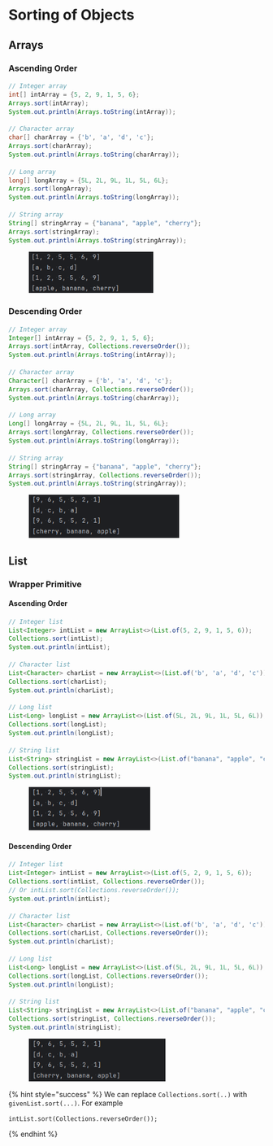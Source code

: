 # Sorting of Objects

## Arrays

### Ascending Order

```java
// Integer array
int[] intArray = {5, 2, 9, 1, 5, 6};
Arrays.sort(intArray);
System.out.println(Arrays.toString(intArray));

// Character array
char[] charArray = {'b', 'a', 'd', 'c'};
Arrays.sort(charArray);
System.out.println(Arrays.toString(charArray));

// Long array
long[] longArray = {5L, 2L, 9L, 1L, 5L, 6L};
Arrays.sort(longArray);
System.out.println(Arrays.toString(longArray));

// String array
String[] stringArray = {"banana", "apple", "cherry"};
Arrays.sort(stringArray);
System.out.println(Arrays.toString(stringArray));
```

<figure><img src="../../../../.gitbook/assets/image (245).png" alt="" width="245"><figcaption></figcaption></figure>

### Descending Order

```java
// Integer array
Integer[] intArray = {5, 2, 9, 1, 5, 6};
Arrays.sort(intArray, Collections.reverseOrder());
System.out.println(Arrays.toString(intArray));

// Character array
Character[] charArray = {'b', 'a', 'd', 'c'};
Arrays.sort(charArray, Collections.reverseOrder());
System.out.println(Arrays.toString(charArray));

// Long array
Long[] longArray = {5L, 2L, 9L, 1L, 5L, 6L};
Arrays.sort(longArray, Collections.reverseOrder());
System.out.println(Arrays.toString(longArray));

// String array
String[] stringArray = {"banana", "apple", "cherry"};
Arrays.sort(stringArray, Collections.reverseOrder());
System.out.println(Arrays.toString(stringArray));
```

<figure><img src="../../../../.gitbook/assets/image (246).png" alt="" width="296"><figcaption></figcaption></figure>

## List

### Wrapper Primitive

#### Ascending Order

```java
// Integer list
List<Integer> intList = new ArrayList<>(List.of(5, 2, 9, 1, 5, 6));
Collections.sort(intList);
System.out.println(intList);

// Character list
List<Character> charList = new ArrayList<>(List.of('b', 'a', 'd', 'c'));
Collections.sort(charList);
System.out.println(charList);

// Long list
List<Long> longList = new ArrayList<>(List.of(5L, 2L, 9L, 1L, 5L, 6L));
Collections.sort(longList);
System.out.println(longList);

// String list
List<String> stringList = new ArrayList<>(List.of("banana", "apple", "cherry"));
Collections.sort(stringList);
System.out.println(stringList);
```

<figure><img src="../../../../.gitbook/assets/image (247).png" alt="" width="239"><figcaption></figcaption></figure>

#### Descending Order

```java
// Integer list
List<Integer> intList = new ArrayList<>(List.of(5, 2, 9, 1, 5, 6));
Collections.sort(intList, Collections.reverseOrder());
// Or intList.sort(Collections.reverseOrder());
System.out.println(intList);

// Character list
List<Character> charList = new ArrayList<>(List.of('b', 'a', 'd', 'c'));
Collections.sort(charList, Collections.reverseOrder());
System.out.println(charList);

// Long list
List<Long> longList = new ArrayList<>(List.of(5L, 2L, 9L, 1L, 5L, 6L));
Collections.sort(longList, Collections.reverseOrder());
System.out.println(longList);

// String list
List<String> stringList = new ArrayList<>(List.of("banana", "apple", "cherry"));
Collections.sort(stringList, Collections.reverseOrder());
System.out.println(stringList);
```

<figure><img src="../../../../.gitbook/assets/image (248).png" alt="" width="269"><figcaption></figcaption></figure>

{% hint style="success" %}
We can replace `Collections.sort(..)` with `givenList.sort(...)`. For example

```
intList.sort(Collections.reverseOrder());
```
{% endhint %}



